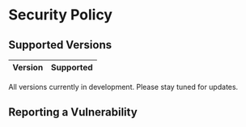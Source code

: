 # Security Policy

## Supported Versions

| Version | Supported          |
| ------- | ------------------ |

All versions currently in development. Please stay tuned for updates.

## Reporting a Vulnerability

